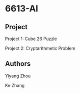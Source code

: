 # 6613-AI

## Project

Project 1: Cube 26 Puzzle

Project 2: Cryptarithmetic Problem

## Authors

Yiyang Zhou

Ke Zhang
